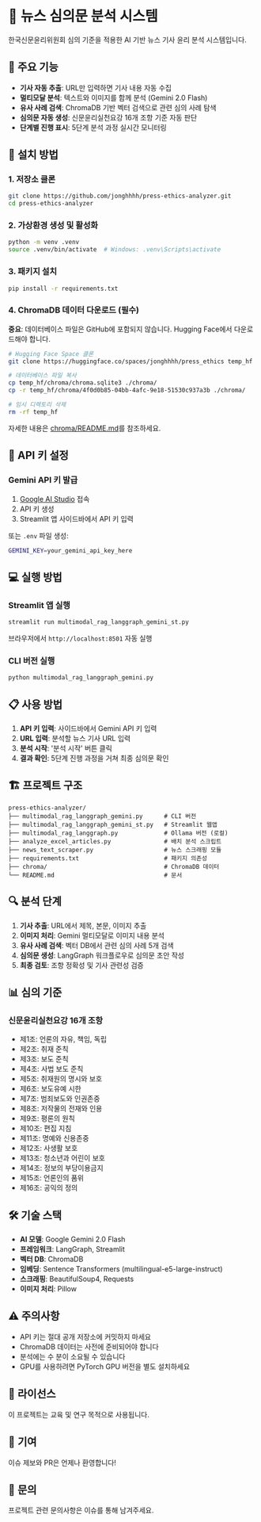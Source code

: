 # 📰 뉴스 심의문 분석 시스템

한국신문윤리위원회 심의 기준을 적용한 AI 기반 뉴스 기사 윤리 분석 시스템입니다.

## 🌟 주요 기능

- **기사 자동 추출**: URL만 입력하면 기사 내용 자동 수집
- **멀티모달 분석**: 텍스트와 이미지를 함께 분석 (Gemini 2.0 Flash)
- **유사 사례 검색**: ChromaDB 기반 벡터 검색으로 관련 심의 사례 탐색
- **심의문 자동 생성**: 신문윤리실천요강 16개 조항 기준 자동 판단
- **단계별 진행 표시**: 5단계 분석 과정 실시간 모니터링

## 🚀 설치 방법

### 1. 저장소 클론

```bash
git clone https://github.com/jonghhhh/press-ethics-analyzer.git
cd press-ethics-analyzer
```

### 2. 가상환경 생성 및 활성화

```bash
python -m venv .venv
source .venv/bin/activate  # Windows: .venv\Scripts\activate
```

### 3. 패키지 설치

```bash
pip install -r requirements.txt
```

### 4. ChromaDB 데이터 다운로드 (필수)

**중요**: 데이터베이스 파일은 GitHub에 포함되지 않습니다. Hugging Face에서 다운로드해야 합니다.

```bash
# Hugging Face Space 클론
git clone https://huggingface.co/spaces/jonghhhh/press_ethics temp_hf

# 데이터베이스 파일 복사
cp temp_hf/chroma/chroma.sqlite3 ./chroma/
cp -r temp_hf/chroma/4f0d0b85-04bb-4afc-9e18-51530c937a3b ./chroma/

# 임시 디렉토리 삭제
rm -rf temp_hf
```

자세한 내용은 [chroma/README.md](chroma/README.md)를 참조하세요.

## 🔑 API 키 설정

### Gemini API 키 발급

1. [Google AI Studio](https://makersuite.google.com/app/apikey) 접속
2. API 키 생성
3. Streamlit 앱 사이드바에서 API 키 입력

또는 `.env` 파일 생성:

```bash
GEMINI_KEY=your_gemini_api_key_here
```

## 💻 실행 방법

### Streamlit 앱 실행

```bash
streamlit run multimodal_rag_langgraph_gemini_st.py
```

브라우저에서 `http://localhost:8501` 자동 실행

### CLI 버전 실행

```bash
python multimodal_rag_langgraph_gemini.py
```

## 📋 사용 방법

1. **API 키 입력**: 사이드바에서 Gemini API 키 입력
2. **URL 입력**: 분석할 뉴스 기사 URL 입력
3. **분석 시작**: '분석 시작' 버튼 클릭
4. **결과 확인**: 5단계 진행 과정을 거쳐 최종 심의문 확인

## 🏗️ 프로젝트 구조

```
press-ethics-analyzer/
├── multimodal_rag_langgraph_gemini.py      # CLI 버전
├── multimodal_rag_langgraph_gemini_st.py   # Streamlit 웹앱
├── multimodal_rag_langgraph.py             # Ollama 버전 (로컬)
├── analyze_excel_articles.py               # 배치 분석 스크립트
├── news_text_scraper.py                    # 뉴스 스크래핑 모듈
├── requirements.txt                        # 패키지 의존성
├── chroma/                                 # ChromaDB 데이터
└── README.md                               # 문서
```

## 🔍 분석 단계

1. **기사 추출**: URL에서 제목, 본문, 이미지 추출
2. **이미지 처리**: Gemini 멀티모달로 이미지 내용 분석
3. **유사 사례 검색**: 벡터 DB에서 관련 심의 사례 5개 검색
4. **심의문 생성**: LangGraph 워크플로우로 심의문 초안 작성
5. **최종 검토**: 조항 정확성 및 기사 관련성 검증

## 📊 심의 기준

### 신문윤리실천요강 16개 조항

- 제1조: 언론의 자유, 책임, 독립
- 제2조: 취재 준칙
- 제3조: 보도 준칙
- 제4조: 사법 보도 준칙
- 제5조: 취재원의 명시와 보호
- 제6조: 보도유예 시한
- 제7조: 범죄보도와 인권존중
- 제8조: 저작물의 전재와 인용
- 제9조: 평론의 원칙
- 제10조: 편집 지침
- 제11조: 명예와 신용존중
- 제12조: 사생활 보호
- 제13조: 청소년과 어린이 보호
- 제14조: 정보의 부당이용금지
- 제15조: 언론인의 품위
- 제16조: 공익의 정의

## 🛠️ 기술 스택

- **AI 모델**: Google Gemini 2.0 Flash
- **프레임워크**: LangGraph, Streamlit
- **벡터 DB**: ChromaDB
- **임베딩**: Sentence Transformers (multilingual-e5-large-instruct)
- **스크래핑**: BeautifulSoup4, Requests
- **이미지 처리**: Pillow

## ⚠️ 주의사항

- API 키는 절대 공개 저장소에 커밋하지 마세요
- ChromaDB 데이터는 사전에 준비되어야 합니다
- 분석에는 수 분이 소요될 수 있습니다
- GPU를 사용하려면 PyTorch GPU 버전을 별도 설치하세요

## 📝 라이선스

이 프로젝트는 교육 및 연구 목적으로 사용됩니다.

## 🤝 기여

이슈 제보와 PR은 언제나 환영합니다!

## 📧 문의

프로젝트 관련 문의사항은 이슈를 통해 남겨주세요.
